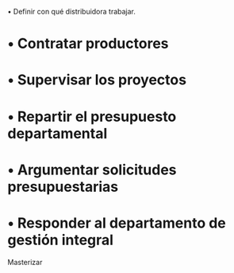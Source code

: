 • Definir con qué distribuidora trabajar.

# • Contratar productores
# • Supervisar los proyectos
# • Repartir el presupuesto departamental
# • Argumentar solicitudes presupuestarias
# • Responder al departamento de gestión integral
Masterizar


